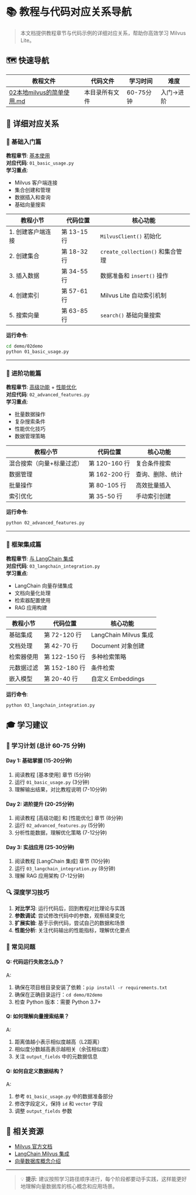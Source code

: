 # 📚 教程与代码对应关系导航

> 本文档提供教程章节与代码示例的详细对应关系，帮助你高效学习 Milvus Lite。

## 🗺️ 快速导航

| 教程文件 | 代码文件 | 学习时间 | 难度 |
|---------|---------|----------|------|
| [02本地milvus的简单使用.md](../02本地milvus的简单使用.md) | 本目录所有文件 | 60-75分钟 | 入门→进阶 |

## 📖 详细对应关系

### 🎯 基础入门篇

**教程章节**: [基本使用](../02本地milvus的简单使用.md#基本使用)  
**对应代码**: `01_basic_usage.py`  
**学习重点**: 
- Milvus 客户端连接
- 集合创建和管理
- 数据插入和查询
- 基础向量搜索

| 教程小节 | 代码位置 | 核心功能 |
|---------|---------|----------|
| 1. 创建客户端连接 | 第 13-15 行 | `MilvusClient()` 初始化 |
| 2. 创建集合 | 第 18-32 行 | `create_collection()` 和集合管理 |
| 3. 插入数据 | 第 34-55 行 | 数据准备和 `insert()` 操作 |
| 4. 创建索引 | 第 57-61 行 | Milvus Lite 自动索引机制 |
| 5. 搜索向量 | 第 63-85 行 | `search()` 基础向量搜索 |

**运行命令**: 
```bash
cd demo/02demo
python 01_basic_usage.py
```

---

### 🚀 进阶功能篇

**教程章节**: [高级功能](../02本地milvus的简单使用.md#高级功能) + [性能优化](../02本地milvus的简单使用.md#性能优化)  
**对应代码**: `02_advanced_features.py`  
**学习重点**: 
- 批量数据操作
- 复杂搜索条件
- 性能优化技巧
- 数据管理策略

| 教程小节 | 代码位置 | 核心功能 |
|---------|---------|----------|
| 混合搜索（向量+标量过滤） | 第 120-160 行 | 复合条件搜索 |
| 数据管理 | 第 162-200 行 | 查询、删除、统计 |
| 批量操作 | 第 80-105 行 | 高效批量插入 |
| 索引优化 | 第 35-50 行 | 手动索引创建 |

**运行命令**: 
```bash
python 02_advanced_features.py
```

---

### 🔗 框架集成篇

**教程章节**: [与 LangChain 集成](../02本地milvus的简单使用.md#与-langchain-集成)  
**对应代码**: `03_langchain_integration.py`  
**学习重点**: 
- LangChain 向量存储集成
- 文档向量化处理
- 检索器配置使用
- RAG 应用构建

| 教程小节 | 代码位置 | 核心功能 |
|---------|---------|----------|
| 基础集成 | 第 72-120 行 | LangChain Milvus 集成 |
| 文档处理 | 第 42-70 行 | Document 对象创建 |
| 检索器使用 | 第 122-150 行 | 多种检索策略 |
| 元数据过滤 | 第 152-180 行 | 条件检索 |
| 嵌入模型 | 第 20-40 行 | 自定义 Embeddings |

**运行命令**: 
```bash
python 03_langchain_integration.py
```

## 🎓 学习建议

### 📅 学习计划 (总计 60-75 分钟)

#### Day 1: 基础掌握 (15-20分钟)
1. 阅读教程 [基本使用] 章节 (5分钟)
2. 运行 `01_basic_usage.py` (3分钟)
3. 理解输出结果，对比教程说明 (7-10分钟)

#### Day 2: 进阶提升 (20-25分钟)  
1. 阅读教程 [高级功能] 和 [性能优化] 章节 (8分钟)
2. 运行 `02_advanced_features.py` (5分钟)
3. 分析性能数据，理解优化策略 (7-12分钟)

#### Day 3: 实战应用 (25-30分钟)
1. 阅读教程 [LangChain 集成] 章节 (10分钟)
2. 运行 `03_langchain_integration.py` (8分钟)
3. 理解 RAG 应用架构 (7-12分钟)

### 🔍 深度学习技巧

1. **对比学习**: 运行代码后，回到教程对比理论与实践
2. **参数调试**: 尝试修改代码中的参数，观察结果变化
3. **扩展实验**: 基于示例代码，尝试自己的数据和场景
4. **性能分析**: 关注代码输出的性能指标，理解优化要点

### 🚨 常见问题

#### Q: 代码运行失败怎么办？
A: 
1. 确保在项目根目录安装了依赖：`pip install -r requirements.txt`
2. 确保在正确目录运行：`cd demo/02demo`
3. 检查 Python 版本：需要 Python 3.7+

#### Q: 如何理解向量搜索结果？
A: 
1. 距离值越小表示相似度越高（L2距离）
2. 相似度分数越高表示越相关（余弦相似度）
3. 关注 `output_fields` 中的元数据信息

#### Q: 如何自定义数据结构？
A: 
1. 参考 `01_basic_usage.py` 中的数据准备部分
2. 修改字段定义，保持 `id` 和 `vector` 字段
3. 调整 `output_fields` 参数

## 🔗 相关资源

- [Milvus 官方文档](https://milvus.io/docs)
- [LangChain Milvus 集成](https://python.langchain.com/docs/integrations/vectorstores/milvus)
- [向量数据库概念介绍](../01向量数据库基础概念.md)

---

> 💡 **提示**: 建议按照学习路径顺序进行，每个阶段都要动手实践，这样能更好地理解向量数据库的核心概念和应用场景。